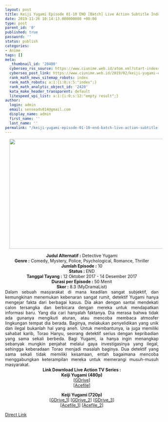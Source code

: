 ```yaml
---
layout: post
title: Keiji Yugami Episode 01-10 END [Batch] Live Action Subtitle Indonesia
date: 2019-11-26 10:14:13.000000000 +00:00
type: post
parent_id: '0'
published: true
password: ''
status: publish
categories:
- Anime
tags: []
meta:
  _thumbnail_id: '20480'
  cyberseo_rss_source: https://www.ciunime.web.id/atom.xml?start-index=1501&max-results=150
  cyberseo_post_link: https://www.ciunime.web.id/2019/02/keiji-yugami-episode-01-10-end-subtitle.html
  rank_math_news_sitemap_robots: index
  rank_math_robots: a:1:{i:0;s:5:"index";}
  rank_math_analytic_object_id: '2420'
  kata_make_header_transparent: default
  litespeed_vpi_list: a:1:{i:0;s:12:"empty result";}
author:
  login: admin
  email: senseads014@gmail.com
  display_name: admin
  first_name: ''
  last_name: ''
permalink: "/keiji-yugami-episode-01-10-end-batch-live-action-subtitle-indonesia/"
---
```

<div class="separator" style="clear: both; text-align: center;"><a href="https://4.bp.blogspot.com/-TXzTVDl4Tjc/XFQ61Sz--CI/AAAAAAAAJbw/A7KoSkEvvi0CHsFbJOppHA_L3-zrj4ckgCLcBGAs/s1600/Keiji%2BYugami.jpg" imageanchor="1" style="margin-left: 1em; margin-right: 1em;"><img border="0" data-original-height="720" data-original-width="1280" height="360" src="{{ site.baseurl }}/assets/2019/11/Keiji%2BYugami.jpg" width="640" /></a></div>
<p>
<div style="text-align: center;"><b>Judul</b><b><b> Alternatif</b> :</b> Detective Yugami</div>
<div style="text-align: center;"><b><b>Genre :</b></b> Comedy, Mystery, Police, Psychological, Romance, Thriller</div>
<div style="text-align: center;"><b>Jumlah Episode :</b> 10<br /><b>Status :&nbsp;</b>END<br /><b>Tanggal Tayang :</b> 12 Oktober 2017 - 14 Desember 2017<br /><b>Durasi per Episode :</b> 50 Menit</div>
<div style="text-align: center;"><b>Skor :</b> 8.3 (MyDramaList)</div>
<div style="text-align: center;"></div>
<div style="text-align: justify;">Dalam sebuah masyarakat di mana keadilan sangat subjektif, dan kemungkinan menemukan kebenaran sangat rumit, detektif Yugami hanya mengejar fakta dari berbagai kasus. Dia akan dengan santai mendekati calon tersangka dan berbicara dengan mereka untuk mendapatkan informasi baru. Yang dia cari hanyalah faktanya. Dia merasa bahwa tidak ada gunanya mengikuti aturan, atau mencoba membaca atmosfer lingkungan tempat dia berada. Baginya, melakukan penyelidikan yang unik dan ilegal bukanlah hal yang aneh. Untuk membantunya, ia juga memiliki sahabat karib, Torao Hanyu, seorang detektif serius dengan kepribadian yang sama sekali berbeda. Bagi Yugami, ia hanya ingin menangkap sebanyak mungkin penjahat melalui gaya investigasinya yang ilegal, sehingga keberadaan Torao menjadi masalah baginya. Dua detektif yang sama sekali tidak memiliki kesamaan, entah bagaimana mencoba menggabungkan keterampilan mereka untuk memerangi musuh-musuh masyarakat.</div>
<div style="text-align: justify;"></div>
<div style="text-align: justify;"></div>
<div style="text-align: center;"><b>Link Download Live Action&nbsp;TV Series&nbsp;:</b></div>
<div style="text-align: center;"></div>
<div style="text-align: center;"><b>Keiji Yugami (480p)</b><br />[<a href="https://drive.google.com/uc?id=1_kDm2cLSFk0yckQRFyETpGdPi2Iu796p" target="_blank" rel="noopener">GDrive</a>]</div>
<div style="text-align: center;">[<a href="https://acefile.co/f/9954936/kusonime-keiji-yugami-480p-rar" target="_blank" rel="noopener">Acefile</a>]</p>
<p><b>Keiji Yugami (720p)</b><br />[<a href="https://drive.google.com/uc?id=1LO85_L6DikCp-xiynUIdkBSaEsPNLsBc" target="_blank" rel="noopener">GDrive_1</a>] [<a href="https://drive.google.com/uc?export=download&amp;id=1zt1Z1nK9N-HEO-dsE5MFnnWiko2hPhS1" target="_blank" rel="noopener">GDrive_2</a>] [<a href="https://drive.google.com/uc?id=1UrxbQNzbrc5MvpnHBlAkFhfW-vY0Uzpk" target="_blank" rel="noopener">GDrive_3</a>]<br />[<a href="https://acefile.co/f/6158999/batchindo_keiji-yugami-eps-01-10-end-rar" target="_blank" rel="noopener">Acefile_1</a>] [<a href="https://acefile.co/f/9954917/_kusonime__keiji_yugami_-_720p-rar" target="_blank" rel="noopener">Acefile_2</a>]</div>
<link rel="stylesheet" href="https://cdnjs.cloudflare.com/ajax/libs/font-awesome/4.7.0/css/font-awesome.min.css" />
<div class="divbtn"> <a href="https://handymansurrender.com/fihup8buzv?key=94550f7ce39444073321dde3b8782f97" class="btn"><i class="fa fa-download"></i> Direct Link</a> </div>
